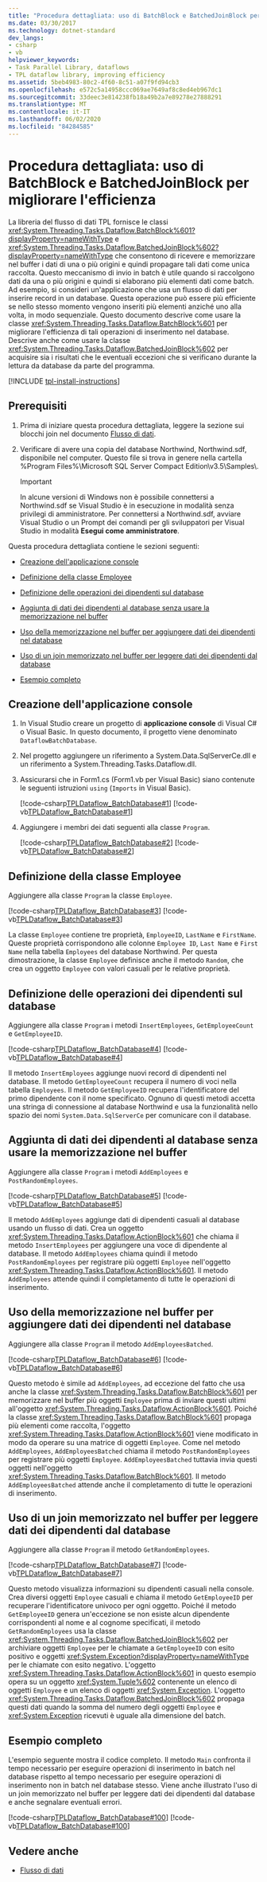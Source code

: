 ```yaml
---
title: "Procedura dettagliata: uso di BatchBlock e BatchedJoinBlock per migliorare l'efficienza"
ms.date: 03/30/2017
ms.technology: dotnet-standard
dev_langs:
- csharp
- vb
helpviewer_keywords:
- Task Parallel Library, dataflows
- TPL dataflow library, improving efficiency
ms.assetid: 5beb4983-80c2-4f60-8c51-a07f9fd94cb3
ms.openlocfilehash: e572c5a14958ccc069ae7649af8c8ed4eb967dc1
ms.sourcegitcommit: 33deec3e814238fb18a49b2a7e89278e27888291
ms.translationtype: MT
ms.contentlocale: it-IT
ms.lasthandoff: 06/02/2020
ms.locfileid: "84284585"
---
```

# <a name="walkthrough-using-batchblock-and-batchedjoinblock-to-improve-efficiency"></a>Procedura dettagliata: uso di BatchBlock e BatchedJoinBlock per migliorare l'efficienza

La libreria del flusso di dati TPL fornisce le classi <xref:System.Threading.Tasks.Dataflow.BatchBlock%601?displayProperty=nameWithType> e <xref:System.Threading.Tasks.Dataflow.BatchedJoinBlock%602?displayProperty=nameWithType> che consentono di ricevere e memorizzare nel buffer i dati di una o più origini e quindi propagare tali dati come unica raccolta. Questo meccanismo di invio in batch è utile quando si raccolgono dati da una o più origini e quindi si elaborano più elementi dati come batch. Ad esempio, si consideri un'applicazione che usa un flusso di dati per inserire record in un database. Questa operazione può essere più efficiente se nello stesso momento vengono inseriti più elementi anziché uno alla volta, in modo sequenziale. Questo documento descrive come usare la classe <xref:System.Threading.Tasks.Dataflow.BatchBlock%601> per migliorare l'efficienza di tali operazioni di inserimento nel database. Descrive anche come usare la classe <xref:System.Threading.Tasks.Dataflow.BatchedJoinBlock%602> per acquisire sia i risultati che le eventuali eccezioni che si verificano durante la lettura da database da parte del programma.

[!INCLUDE [tpl-install-instructions](../../../includes/tpl-install-instructions.md)]

## <a name="prerequisites"></a>Prerequisiti

1. Prima di iniziare questa procedura dettagliata, leggere la sezione sui blocchi join nel documento [Flusso di dati](dataflow-task-parallel-library.md).

2. Verificare di avere una copia del database Northwind, Northwind.sdf, disponibile nel computer. Questo file si trova in genere nella cartella %Program Files%\Microsoft SQL Server Compact Edition\v3.5\Samples\\.

    > [!IMPORTANT]
    > In alcune versioni di Windows non è possibile connettersi a Northwind.sdf se Visual Studio è in esecuzione in modalità senza privilegi di amministratore. Per connettersi a Northwind.sdf, avviare Visual Studio o un Prompt dei comandi per gli sviluppatori per Visual Studio in modalità **Esegui come amministratore**.

Questa procedura dettagliata contiene le sezioni seguenti:

- [Creazione dell'applicazione console](#creating)

- [Definizione della classe Employee](#employeeClass)

- [Definizione delle operazioni dei dipendenti sul database](#operations)

- [Aggiunta di dati dei dipendenti al database senza usare la memorizzazione nel buffer](#nonBuffering)

- [Uso della memorizzazione nel buffer per aggiungere dati dei dipendenti nel database](#buffering)

- [Uso di un join memorizzato nel buffer per leggere dati dei dipendenti dal database](#bufferedJoin)

- [Esempio completo](#complete)

<a name="creating"></a>

## <a name="creating-the-console-application"></a>Creazione dell'applicazione console

1. In Visual Studio creare un progetto di **applicazione console** di Visual C# o Visual Basic. In questo documento, il progetto viene denominato `DataflowBatchDatabase`.

2. Nel progetto aggiungere un riferimento a System.Data.SqlServerCe.dll e un riferimento a System.Threading.Tasks.Dataflow.dll.

3. Assicurarsi che in Form1.cs (Form1.vb per Visual Basic) siano contenute le seguenti istruzioni `using` (`Imports` in Visual Basic).

    [!code-csharp[TPLDataflow_BatchDatabase#1](../../../samples/snippets/csharp/VS_Snippets_Misc/tpldataflow_batchdatabase/cs/dataflowbatchdatabase.cs#1)]
    [!code-vb[TPLDataflow_BatchDatabase#1](../../../samples/snippets/visualbasic/VS_Snippets_Misc/tpldataflow_batchdatabase/vb/dataflowbatchdatabase.vb#1)]

4. Aggiungere i membri dei dati seguenti alla classe `Program`.

    [!code-csharp[TPLDataflow_BatchDatabase#2](../../../samples/snippets/csharp/VS_Snippets_Misc/tpldataflow_batchdatabase/cs/dataflowbatchdatabase.cs#2)]
    [!code-vb[TPLDataflow_BatchDatabase#2](../../../samples/snippets/visualbasic/VS_Snippets_Misc/tpldataflow_batchdatabase/vb/dataflowbatchdatabase.vb#2)]

<a name="employeeClass"></a>

## <a name="defining-the-employee-class"></a>Definizione della classe Employee

Aggiungere alla classe `Program` la classe `Employee`.

[!code-csharp[TPLDataflow_BatchDatabase#3](../../../samples/snippets/csharp/VS_Snippets_Misc/tpldataflow_batchdatabase/cs/dataflowbatchdatabase.cs#3)]
[!code-vb[TPLDataflow_BatchDatabase#3](../../../samples/snippets/visualbasic/VS_Snippets_Misc/tpldataflow_batchdatabase/vb/dataflowbatchdatabase.vb#3)]

La classe `Employee` contiene tre proprietà, `EmployeeID`, `LastName` e `FirstName`. Queste proprietà corrispondono alle colonne `Employee ID`, `Last Name` e `First Name` nella tabella `Employees` del database Northwind. Per questa dimostrazione, la classe `Employee` definisce anche il metodo `Random`, che crea un oggetto `Employee` con valori casuali per le relative proprietà.

<a name="operations"></a>

## <a name="defining-employee-database-operations"></a>Definizione delle operazioni dei dipendenti sul database

Aggiungere alla classe `Program` i metodi `InsertEmployees`, `GetEmployeeCount` e `GetEmployeeID`.

[!code-csharp[TPLDataflow_BatchDatabase#4](../../../samples/snippets/csharp/VS_Snippets_Misc/tpldataflow_batchdatabase/cs/dataflowbatchdatabase.cs#4)]
[!code-vb[TPLDataflow_BatchDatabase#4](../../../samples/snippets/visualbasic/VS_Snippets_Misc/tpldataflow_batchdatabase/vb/dataflowbatchdatabase.vb#4)]

Il metodo `InsertEmployees` aggiunge nuovi record di dipendenti nel database. Il metodo `GetEmployeeCount` recupera il numero di voci nella tabella `Employees`. Il metodo `GetEmployeeID` recupera l'identificatore del primo dipendente con il nome specificato. Ognuno di questi metodi accetta una stringa di connessione al database Northwind e usa la funzionalità nello spazio dei nomi `System.Data.SqlServerCe` per comunicare con il database.

<a name="nonBuffering"></a>

## <a name="adding-employee-data-to-the-database-without-using-buffering"></a>Aggiunta di dati dei dipendenti al database senza usare la memorizzazione nel buffer

Aggiungere alla classe `Program` i metodi `AddEmployees` e `PostRandomEmployees`.

[!code-csharp[TPLDataflow_BatchDatabase#5](../../../samples/snippets/csharp/VS_Snippets_Misc/tpldataflow_batchdatabase/cs/dataflowbatchdatabase.cs#5)]
[!code-vb[TPLDataflow_BatchDatabase#5](../../../samples/snippets/visualbasic/VS_Snippets_Misc/tpldataflow_batchdatabase/vb/dataflowbatchdatabase.vb#5)]

Il metodo `AddEmployees` aggiunge dati di dipendenti casuali al database usando un flusso di dati. Crea un oggetto <xref:System.Threading.Tasks.Dataflow.ActionBlock%601> che chiama il metodo `InsertEmployees` per aggiungere una voce di dipendente al database. Il metodo `AddEmployees` chiama quindi il metodo `PostRandomEmployees` per registrare più oggetti `Employee` nell'oggetto <xref:System.Threading.Tasks.Dataflow.ActionBlock%601>. Il metodo `AddEmployees` attende quindi il completamento di tutte le operazioni di inserimento.

<a name="buffering"></a>

## <a name="using-buffering-to-add-employee-data-to-the-database"></a>Uso della memorizzazione nel buffer per aggiungere dati dei dipendenti nel database

Aggiungere alla classe `Program` il metodo `AddEmployeesBatched`.

[!code-csharp[TPLDataflow_BatchDatabase#6](../../../samples/snippets/csharp/VS_Snippets_Misc/tpldataflow_batchdatabase/cs/dataflowbatchdatabase.cs#6)]
[!code-vb[TPLDataflow_BatchDatabase#6](../../../samples/snippets/visualbasic/VS_Snippets_Misc/tpldataflow_batchdatabase/vb/dataflowbatchdatabase.vb#6)]

Questo metodo è simile ad `AddEmployees`, ad eccezione del fatto che usa anche la classe <xref:System.Threading.Tasks.Dataflow.BatchBlock%601> per memorizzare nel buffer più oggetti `Employee` prima di inviare questi ultimi all'oggetto <xref:System.Threading.Tasks.Dataflow.ActionBlock%601>. Poiché la classe <xref:System.Threading.Tasks.Dataflow.BatchBlock%601> propaga più elementi come raccolta, l'oggetto <xref:System.Threading.Tasks.Dataflow.ActionBlock%601> viene modificato in modo da operare su una matrice di oggetti `Employee`. Come nel metodo `AddEmployees`, `AddEmployeesBatched` chiama il metodo `PostRandomEmployees` per registrare più oggetti `Employee`. `AddEmployeesBatched` tuttavia invia questi oggetti nell'oggetto <xref:System.Threading.Tasks.Dataflow.BatchBlock%601>. Il metodo `AddEmployeesBatched` attende anche il completamento di tutte le operazioni di inserimento.

<a name="bufferedJoin"></a>

## <a name="using-buffered-join-to-read-employee-data-from-the-database"></a>Uso di un join memorizzato nel buffer per leggere dati dei dipendenti dal database

Aggiungere alla classe `Program` il metodo `GetRandomEmployees`.

[!code-csharp[TPLDataflow_BatchDatabase#7](../../../samples/snippets/csharp/VS_Snippets_Misc/tpldataflow_batchdatabase/cs/dataflowbatchdatabase.cs#7)]
[!code-vb[TPLDataflow_BatchDatabase#7](../../../samples/snippets/visualbasic/VS_Snippets_Misc/tpldataflow_batchdatabase/vb/dataflowbatchdatabase.vb#7)]

Questo metodo visualizza informazioni su dipendenti casuali nella console. Crea diversi oggetti `Employee` casuali e chiama il metodo `GetEmployeeID` per recuperare l'identificatore univoco per ogni oggetto. Poiché il metodo `GetEmployeeID` genera un'eccezione se non esiste alcun dipendente corrispondenti al nome e al cognome specificati, il metodo `GetRandomEmployees` usa la classe <xref:System.Threading.Tasks.Dataflow.BatchedJoinBlock%602> per archiviare oggetti `Employee` per le chiamate a `GetEmployeeID` con esito positivo e oggetti <xref:System.Exception?displayProperty=nameWithType> per le chiamate con esito negativo. L'oggetto <xref:System.Threading.Tasks.Dataflow.ActionBlock%601> in questo esempio opera su un oggetto <xref:System.Tuple%602> contenente un elenco di oggetti `Employee` e un elenco di oggetti <xref:System.Exception>. L'oggetto <xref:System.Threading.Tasks.Dataflow.BatchedJoinBlock%602> propaga questi dati quando la somma del numero degli oggetti `Employee` e <xref:System.Exception> ricevuti è uguale alla dimensione del batch.

<a name="complete"></a>

## <a name="the-complete-example"></a>Esempio completo

L'esempio seguente mostra il codice completo. Il metodo `Main` confronta il tempo necessario per eseguire operazioni di inserimento in batch nel database rispetto al tempo necessario per eseguire operazioni di inserimento non in batch nel database stesso. Viene anche illustrato l'uso di un join memorizzato nel buffer per leggere dati dei dipendenti dal database e anche segnalare eventuali errori.

[!code-csharp[TPLDataflow_BatchDatabase#100](../../../samples/snippets/csharp/VS_Snippets_Misc/tpldataflow_batchdatabase/cs/dataflowbatchdatabase.cs#100)]
[!code-vb[TPLDataflow_BatchDatabase#100](../../../samples/snippets/visualbasic/VS_Snippets_Misc/tpldataflow_batchdatabase/vb/dataflowbatchdatabase.vb#100)]

## <a name="see-also"></a>Vedere anche

- [Flusso di dati](dataflow-task-parallel-library.md)
